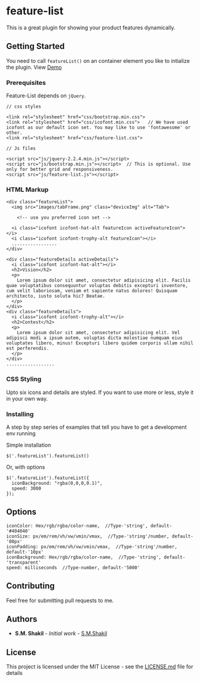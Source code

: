 # feature-list
This is a great plugin for showing your product features dynamically.

## Getting Started

You need to call `featureList()` on an container element you like to intialize the plugin.
View [Demo](https://smshakil.github.io/feature-list/)

### Prerequisites

Feature-List depends on `jQuery`.

```
// css styles

<link rel="stylesheet" href="css/bootstrap.min.css">
<link rel="stylesheet" href="css/icofont.min.css">   // We have used icofont as our default icon set. You may like to use 'fontawesome' or other.
<link rel="stylesheet" href="css/feature-list.css">

// Js files

<script src="js/jquery-2.2.4.min.js"></script>
<script src="js/bootstrap.min.js"></script>  // This is optional. Use only for better grid and responsiveness.
<script src="js/feature-list.js"></script>
```

### HTML Markup

```
<div class="featureList">
  <img src="images/tabFrame.png" class="deviceImg" alt="Tab">
  
    <!-- use you preferred icon set -->
    
  <i class="icofont icofont-hat-alt featureIcon activeFeatureIcon"></i>
  <i class="icofont icofont-trophy-alt featureIcon"></i>
  .................
</div>
```
```
<div class="featureDetails activeDetails">
  <i class="icofont icofont-hat-alt"></i>
  <h2>Vision</h2>
  <p>
    Lorem ipsum dolor sit amet, consectetur adipisicing elit. Facilis quae voluptatibus consequuntur voluptas debitis excepturi inventore, cum velit laboriosam, veniam et sapiente natus dolores! Quisquam architecto, iusto soluta hic? Beatae.
  </p>
</div>
<div class="featureDetails">
  <i class="icofont icofont-trophy-alt"></i>
  <h2>Contest</h2>
  <p>
    Lorem ipsum dolor sit amet, consectetur adipisicing elit. Vel adipisci modi a ipsum autem, voluptas dicta molestiae numquam eius voluptates libero, minus! Excepturi libero quidem corporis ullam nihil est perferendis.
  </p>
</div>
..................
```

### CSS Styling

Upto six icons and details are styled. If you want to use more or less, style it in your own way.


### Installing

A step by step series of examples that tell you have to get a development env running

Simple installation

```
$('.featureList').featureList()
```

Or, with options

```
$('.featureList').featureList({
  iconBackground: "rgba(0,0,0,0.1)",
  speed: 3000
});
```


## Options

```
iconColor: Hex/rgb/rgba/color-name,  //Type-'string', default-'#404040'
iconSize: px/em/rem/vh/vw/vmin/vmax,  //Type-'string'/number, default-'80px'
iconPadding: px/em/rem/vh/vw/vmin/vmax,  //Type-'string'/number, default-'10px'
iconBackground: Hex/rgb/rgba/color-name,  //Type-'string', default-'transparent'
speed: milliseconds  //Type-number, default-'5000'
```


## Contributing

Feel free for submitting pull requests to me.

## Authors

* **S.M. Shakil** - *Initial work* - [S.M.Shakil](https://github.com/smShakil)

## License

This project is licensed under the MIT License - see the [LICENSE.md](LICENSE.md) file for details

